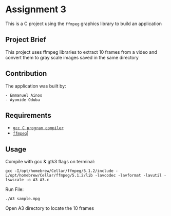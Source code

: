 # Assignment 3

This is a C project using the `ffmpeg` graphics library to build an application

## Project Brief

This project uses ffmpeg libraries to extract 10 frames from a video and convert them to gray scale images saved in the same directory

## Contribution

The application was built by:

```
- Emmanuel Ainoo
- Ayomide Oduba
```

## Requirements

- [`gcc C program compiler`](https://gcc.gnu.org)
- [`ffmpeg`]([https://ffmpeg.org)]

## Usage

Compile with gcc & gtk3 flags on terminal:

```shell
gcc -I/opt/homebrew/Cellar/ffmpeg/5.1.2/include -L/opt/homebrew/Cellar/ffmpeg/5.1.2/lib -lavcodec -lavformat -lavutil -lswscale -o A3 A3.c
```

Run File:

```shell
./A3 sample.mpg
```

Open A3 directory to locate the 10 frames
